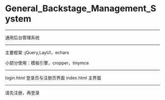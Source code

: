 # General_Backstage_Management_System

********************

通用后台管理系统

********************

主要框架 :jQuery,LayUI，echars

小部分使用：模板引擎，cropper，tinymce

********************

login.html  登录页与注册页界面
index.html  主界面

********************

请先注册，再登录


